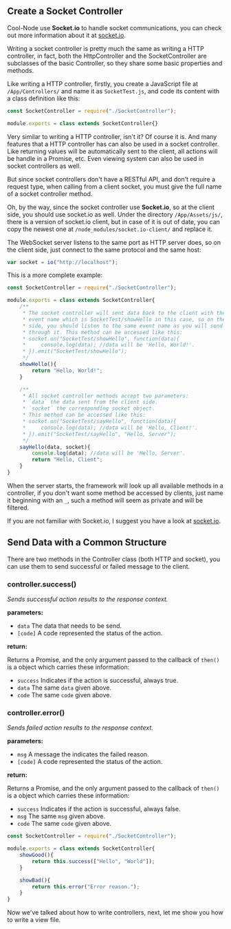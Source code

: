 ## Create a Socket Controller

Cool-Node use **Socket.io** to handle socket communications, you can check out
more information about it at [socket.io](https://socket.io/).

Writing a socket controller is pretty much the same as writing a HTTP 
controller, in fact, both the HttpController and the SocketController are 
subclasses of the basic Controller, so they share some basic properties and 
methods.

Like writing a HTTP controller, firstly, you create a JavaScript file at 
`/App/Controllers/` and name it as `SocketTest.js`, and code its content with 
a class definition like this:

```javascript
const SocketController = require("./SocketController");

module.exports = class extends SocketController{}
```

Very similar to writing a HTTP controller, isn't it? Of course it is. And 
many features that a HTTP controller has can also be used in a socket 
controller. Like returning values will be automatically sent to the client, 
all actions will be handle in a Promise, etc. Even viewing system can also be 
used in socket controllers as well.

But since socket controllers don't have a RESTful API, and don't require a 
request type, when calling from a client socket, you must give the full name 
of a socket controller method.

Oh, by the way, since the socket controller use **Socket.io**, so at the 
client side, you should use socket.io as well. Under the directory 
`/App/Assets/js/`, there is a version of socket.io client, but in case of it 
is out of date, you can copy the newest one at 
`/node_modules/socket.io-client/` and replace it.

The WebSocket server listens to the same port as HTTP server does, so on the 
client side, just connect to the same protocol and the same host:

```javascript
var socket = io("http://localhost");
```

This is a more complete example:

```javascript
const SocketController = require("./SocketController");

module.exports = class extends SocketController{
    /**
     * The socket controller will sent data back to the client with the same 
     * event name which is SocketTest/showHello in this case, so on the client
     * side, you should listen to the same event name as you will send data 
     * through it. This method can be accessed like this:
     * socket.on("SocketTest/showHello", function(data){
     *     console.log(data); //data will be 'Hello, World!'.
     * }).emit("SocketTest/showHello");
     */
    showHello(){
        return "Hello, World!";
    }

    /**
     * All socket controller methods accept two parameters:
     * `data` the data sent from the client side.
     * `socket` the corresponding socket object.
     * This method can be accessed like this:
     * socket.on("SocketTest/sayHello", function(data){
     *     console.log(data); //data will be 'Hello, Client!'.
     * }).emit("SocketTest/sayHello", "Hello, Server");
     */
    sayHello(data, socket){
        console.log(data); //data will be 'Hello, Server'.
        return "Hello, Client";
    }
}
```

When the server starts, the framework will look up all available methods in a 
controller, if you don't want some method be accessed by clients, just name 
it beginning with an `_`, such a method will seem as private and will be 
filtered.

If you are not familiar with Socket.io, I suggest you have a look at 
[socket.io](http://socket.io).

## Send Data with a Common Structure

There are two methods in the Controller class (both HTTP and socket), you can 
use them to send successful or failed message to the client.

### controller.success()

*Sends successful action results to the response context.*

**parameters:**

- `data` The data that needs to be send.
- `[code]` A code represented the status of the action.

**return:**

Returns a Promise, and the only argument passed to the callback of `then()` is
a object which carries these information:
- `success` Indicates if the action is successful, always true.
- `data` The same `data` given above.
- `code` The same `code` given above.

### controller.error()

*Sends failed action results to the response context.*

**parameters:**

- `msg` A message the indicates the failed reason.
- `[code]` A code represented the status of the action.

**return:**

Returns a Promise, and the only argument passed to the callback of `then()` is
a object which carries these information:
- `success` Indicates if the action is successful, always false.
- `msg` The same `msg` given above.
- `code` The same `code` given above.

```javascript
const SocketController = require("./SocketController");

module.exports = class extends SocketController{
    showGood(){
        return this.success(["Hello", "World"]);
    }

    showBad(){
        return this.error("Error reason.");
    }
}
```

Now we've talked about how to write controllers, next, let me show you how to 
write a view file.